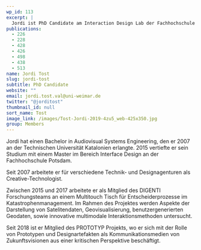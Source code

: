 ```yaml
---
wp_id: 113
excerpt: |
  Jordi ist PhD Candidate am Interaction Design Lab der Fachhochschule Potsdam.
publications:
  - 226
  - 228
  - 428
  - 426
  - 498
  - 438
  - 513
name: Jordi Tost
slug: jordi-tost
subtitle: PhD Candidate
website: ""
email: jordi.tost.val@uni-weimar.de
twitter: "@jorditost"
thumbnail_id: null
sort_name: Tost
image_link: /images/Tost-Jordi-2019-4zu5_web-425x350.jpg
group: Members
---
```

Jordi hat einen Bachelor in Audiovisual Systems Engineering, den er 2007 an der Technischen Universität Katalonien erlangte. 2015 vertiefte er sein Studium mit einem Master im Bereich Interface Design an der Fachhochschule Potsdam.

Seit 2007 arbeitete er für verschiedene Technik- und Designagenturen als Creative-Technologist.

Zwischen 2015 und 2017 arbeitete er als Mitglied des DIGENTI Forschungsteams an einem Multitouch Tisch für Entscheiderprozesse im Katastrophenmanagement. Im Rahmen des Projektes werden Aspekte der Darstellung von Satelitendaten, Geovisualisierung, benutzergenerierten Geodaten, sowie innovative multimodale Interaktionsmethoden untersucht.

Seit 2018 ist er Mitglied des PROTOTYP Projekts, wo er sich mit der Rolle von Prototypen und Designartefakten als Kommunikationsmedien von Zukunftsvisionen aus einer kritischen Perspektive beschäftigt.
